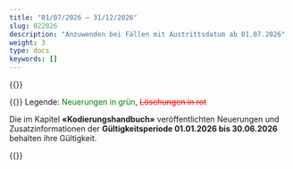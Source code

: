 ```yaml
---
title: "01/07/2026 – 31/12/2026"
slug: 022026
description: "Anzuwenden bei Fällen mit Austrittsdatum ab 01.07.2026"
weight: 3
type: docs
keywords: []
---
```


{{<printButton>}}
  
{{<markdown>}}
Legende: <font color="green">Neuerungen in grün</font>, <font color="red">~~Löschungen in rot~~</font>


Die im Kapitel **«Kodierungshandbuch»** veröffentlichten Neuerungen und Zusatzinformationen der **Gültigkeitsperiode 01.01.2026 bis 30.06.2026** behalten ihre Gültigkeit.

{{</markdown>}}
